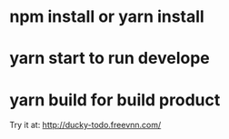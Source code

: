 # npm install or yarn install
# yarn start to run develope
# yarn build for build product

Try it at: http://ducky-todo.freevnn.com/
